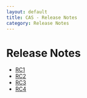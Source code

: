 ```yaml
---
layout: default
title: CAS - Release Notes
category: Release Notes
---
```


# Release Notes

- [RC1](RC1.html)
- [RC2](RC2.html)
- [RC3](RC3.html)
- [RC4](RC4.html)
